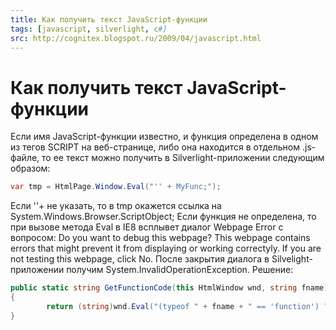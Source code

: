 ```yaml
---
title: Как получить текст JavaScript-функции
tags: [javascript, silverlight, c#]
src: http://cognitex.blogspot.ru/2009/04/javascript.html
---
```

# Как получить текст JavaScript-функции
Если имя JavaScript-функции известно, и функция определена в одном из тегов SCRIPT на веб-странице, либо она находится в отдельном .js-файле, то ее текст можно получить в Silverlight-приложении следующим образом:
```c#
var tmp = HtmlPage.Window.Eval("'' + MyFunc;");
```
Если ''+ не указать, то в tmp окажется ссылка на System.Windows.Browser.ScriptObject;
Если функция не определена, то при вызове метода Eval в IE8 всплывет диалог Webpage Error с вопросом: Do you want to debug this webpage? This webpage contains errors that might prevent it from displaying or working correctyly. If you are not testing this webpage, click No. 
После закрытия диалога в Silvelight-приложении получим System.InvalidOperationException.
Решение:
```c#
public static string GetFunctionCode(this HtmlWindow wnd, string fname)
{
    	return (string)wnd.Eval("(typeof " + fname + " == 'function') ? ('' + " + fname + ") : null;");
}
```
